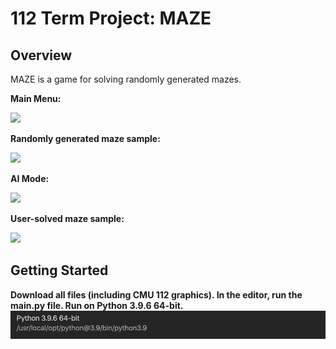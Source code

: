 # 112 Term Project: MAZE

## Overview

MAZE is a game for solving randomly generated mazes. 

<p><b>Main Menu:<b></p>
<img src = "ReadmeImages/mainmenu.png" width = 300>

<br>

<p><b>Randomly generated maze sample:<b></p>
<img src = "ReadmeImages/easymazeinprogress.png" width = 300>

<br>

<p><b>AI Mode:<b></p>
<img src = "ReadmeImages/aimode.png" width = 300>

<br>

<p><b>User-solved maze sample:<b></p>
<img src = "ReadmeImages/solvedmaze.png" width = 300>

<br>


## Getting Started
Download all files (including CMU 112 graphics). In the editor, run the __main__.py file. 
Run on Python 3.9.6 64-bit.
<img src = "ReadmeImages/Screen Shot 2021-08-08 at 11.08.29 PM.png" width = 600>
